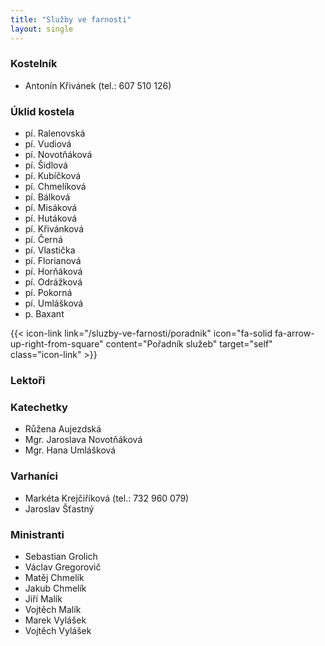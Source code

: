 ```yaml
---
title: "Služby ve farnosti"
layout: single
---
```

### Kostelník
- Antonín Křivánek (tel.: 607 510 126)
### Úklid kostela
- pí. Ralenovská
- pí. Vudiová
- pí. Novotňáková
- pí. Šidlová
- pí. Kubíčková
- pí. Chmelíková
- pí. Bálková
- pí. Misáková
- pí. Hutáková
- pí. Křivánková
- pí. Černá
- pí. Vlastička
- pí. Florianová
- pí. Horňáková
- pí. Odrážková
- pí. Pokorná
- pí. Umlášková
- p. Baxant

{{< icon-link link="/sluzby-ve-farnosti/poradnik" icon="fa-solid fa-arrow-up-right-from-square" content="Pořadník služeb" target="self" class="icon-link" >}}

### Lektoři
### Katechetky
- Růžena Aujezdská
- Mgr. Jaroslava Novotňáková
- Mgr. Hana Umlášková
### Varhaníci
- Markéta Krejčiříková (tel.: 732 960 079)
- Jaroslav Šťastný
### Ministranti
- Sebastian Grolich
- Václav Gregorovič
- Matěj Chmelík
- Jakub Chmelík
- Jiří Malík
- Vojtěch Malík
- Marek Vylášek
- Vojtěch Vylášek
